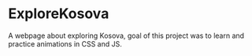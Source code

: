 # ExploreKosova

A webpage about exploring Kosova, goal of this project was to learn and practice animations in CSS and JS. 

